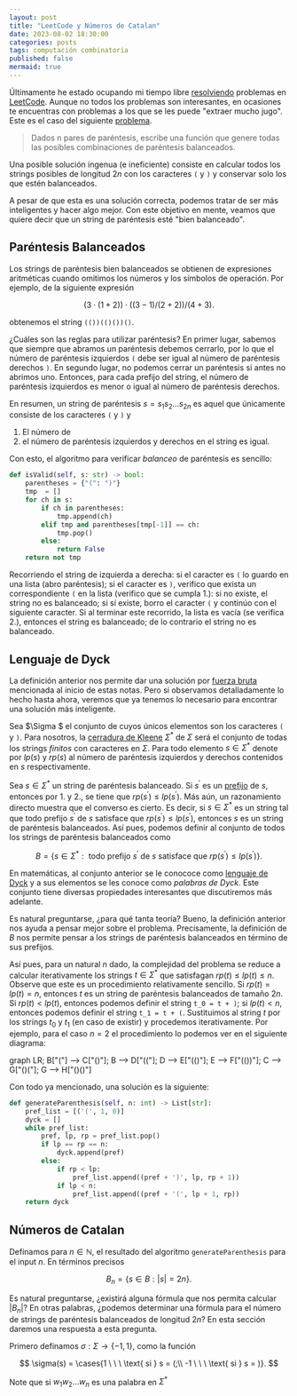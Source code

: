 ```yaml
---
layout: post
title: "LeetCode y Números de Catalan"
date: 2023-08-02 18:30:00
categories: posts
tags: computación combinatoria
published: false
mermaid: true
---
```


Últimamente he estado ocupando mi tiempo libre [resolviendo](https://github.com/luisgrivas/leetcode) problemas en [LeetCode](https://leetcode.com). Aunque no todos los problemas son interesantes, en ocasiones te encuentras con problemas a los que se les puede "extraer mucho jugo". Este es el caso del siguiente [problema](https://leetcode.com/problems/generate-parentheses/description/).

> Dados n pares de paréntesis, escribe una función que genere todas las posibles combinaciones de paréntesis balanceados.

Una posible solución ingenua (e ineficiente) consiste en calcular todos los strings posibles de longitud $2n$ con los caracteres ```(``` y ```)``` y conservar solo los que estén balanceados.

A pesar de que esta es una solución correcta, podemos tratar de ser más inteligentes y hacer algo mejor. Con este objetivo en mente, veamos que quiere decir que un string de paréntesis esté "bien balanceado".

## Paréntesis Balanceados

Los strings de paréntesis bien balanceados se obtienen de expresiones aritméticas cuando omitimos los números y los símbolos de operación. Por ejemplo, de la siguiente expresión 

$$(3 \cdot (1 + 2)) \cdot ((3 - 1) / (2 + 2)) / (4 + 3).$$

obtenemos el string ```(())(()())()```.  

¿Cuáles son las reglas para utilizar paréntesis? En primer lugar, sabemos que siempre que abramos un paréntesis debemos cerrarlo, por lo que el número de paréntesis izquierdos ```(``` debe ser igual al número de paréntesis derechos ```)```. En segundo lugar, no podemos cerrar un paréntesis si antes no abrimos uno. Entonces, para cada prefijo del string, el número de paréntesis izquierdos es menor o igual al número de paréntesis derechos.

En resumen, un string de paréntesis $s = s_1 s_2 \ldots s_{2n}$ es aquel que únicamente consiste de los caracteres ```(``` y ```)``` y
1. El número de 
2. el número de paréntesis izquierdos y derechos en el string es igual.

Con esto, el algoritmo para verificar _balanceo_ de paréntesis es sencillo: 

```python
def isValid(self, s: str) -> bool:
	parentheses = {"(": ")"}
	tmp  = []
    for ch in s:
    	if ch in parentheses:
    		tmp.append(ch)
        elif tmp and parentheses[tmp[-1]] == ch:
            tmp.pop()
        else:
            return False
    return not tmp
```

Recorriendo el string de izquierda a derecha: si el caracter es ```(``` lo guardo en una lista (abro paréntesis); si el caracter es ```)```, verifico que exista un correspondiente ```(``` en la lista (verifico que se cumpla 1.): si no existe, el string no es balanceado; si sí existe, borro el caracter ```(``` y continúo con el siguiente caracter. Si al terminar este recorrido, la lista es vacía (se verifica 2.), entonces el string es balanceado; de lo contrario el string no es balanceado.


## Lenguaje de Dyck

La definición anterior nos permite dar una solución por [fuerza bruta](https://en.wikipedia.org/wiki/Brute-force_search) mencionada al inicio de estas notas. Pero si observamos detalladamente lo hecho hasta ahora, veremos que ya tenemos lo necesario para encontrar una solución más inteligente.

Sea $\Sigma $ el conjunto de cuyos únicos elementos son los caracteres ```(``` y ```)```. Para nosotros, la [cerradura de Kleene](https://en.wikipedia.org/wiki/Kleene_star) $\Sigma^\ast$  de $\Sigma$ será el conjunto de todas los strings _finitos_ con caracteres en $\Sigma$. Para todo elemento $s\in \Sigma^\ast$ denote por $lp(s)$ y $rp(s)$ al número de paréntesis izquierdos y derechos contenidos en $s$ respectivamente.

Sea $s\in \Sigma^\ast$ un string de paréntesis balanceado. Si $s^\prime$ es un [prefijo](https://en.wikipedia.org/wiki/Substring#Prefix) de $s$, entonces por 1. y 2., se tiene que $rp(s^\prime) \leq lp(s^\prime)$. Más aún, un razonamiento directo muestra que el converso es cierto. Es decir, si $s\in \Sigma^\ast$ es un string tal que todo prefijo $s^\prime$ de $s$ satisface que $rp(s^\prime) \leq lp(s^\prime)$, entonces $s$ es un string de paréntesis balanceados. Así pues, podemos definir al conjunto de todos los strings de paréntesis balanceados como 

$$B = \{s \in \Sigma^\ast: \text{ todo prefijo } s^\prime \text{ de } s \text{ satisface que } rp(s^\prime) \leq lp(s^\prime)  \}. $$

En matemáticas, al conjunto anterior se le conococe como [lenguaje de Dyck](https://en.wikipedia.org/wiki/Dyck_language) y a sus elementos se les conoce como *palabras de Dyck*. Este conjunto tiene diversas propiedades interesantes que discutiremos más adelante. 

Es natural preguntarse, ¿para qué tanta teoría? Bueno, la definición anterior nos ayuda a pensar mejor sobre el problema. Precisamente, la definición de $B$ nos permite pensar a los strings de paréntesis balanceados en término de sus prefijos. 

Así pues, para un natural $n$ dado, la complejidad del problema se reduce a calcular iterativamente los strings $t\in \Sigma^\ast$ que satisfagan $rp(t) \leq lp(t) \leq n$. Observe que este es un procedimiento relativamente sencillo. Si $rp(t) = lp(t) = n$, entonces $t$ es un string de paréntesis balanceados de tamaño $2n$. Si $rp(t) < lp(t)$, entonces podemos definir el string ```t_0 = t + )```; si $lp(t) < n$, entonces podemos definir el string ```t_1 = t + (```. Sustituimos al string $t$ por los strings $t_0$ y $t_1$ (en caso de existir) y procedemos iterativamente. Por ejemplo, para el caso $n = 2$ el procedimiento lo podemos ver en el siguiente diagrama:

<div class="mermaid">
graph LR;
   B["("] --> C["()"];
   B --> D["(("];
   D --> E["(()"];
   E --> F["(())"];
   C --> G["()("];
   G --> H["()()"]
</div>


Con todo ya mencionado, una solución es la siguiente:

```python
def generateParenthesis(self, n: int) -> List[str]:
    pref_list = [('(', 1, 0)]
    dyck = []
    while pref_list:
        pref, lp, rp = pref_list.pop()
        if lp == rp == n:
            dyck.append(pref)
        else:
            if rp < lp:
                pref_list.append((pref + ')', lp, rp + 1))      
            if lp < n:
                pref_list.append((pref + '(', lp + 1, rp))       
    return dyck
```

## Números de Catalan

Definamos para $n \in \mathbb{N}$, el resultado del algoritmo ```generateParenthesis``` para el input $n$. En términos precisos

$$ B_n = \{ s \in B: \lvert s \rvert = 2n \}.$$

Es natural preguntarse, ¿existirá alguna fórmula que nos permita calcular $\lvert B_n \rvert$? En otras palabras, ¿podemos determinar una fórmula para el número de strings de paréntesis balanceados de longitud $2n$? En esta sección daremos una respuesta a esta pregunta. 

Primero definamos $\sigma: \Sigma \rightarrow \{-1, 1\},$ como la función

$$
\sigma(s) =  \cases{1 \ \ \ \text{ si } s = (;\\ 
-1  \ \ \ \text{ si } s = )}.
$$


Note que si $w_1 w_2 \ldots w_n$ es una palabra en $\Sigma^\ast$  


<!---
Veamos primero algunos conceptos relacionados con la pregunta anterior. Para $n, k \in \mathbb{N}$, denotemos por $N(n, k)$ al número de elementos de $B_n$ en los que el string ```()``` aparezca exactamente $k$ veces como [substring](https://en.wikipedia.org/wiki/Substring). Por ejemplo, $N(3,2) = 3$ ya que

```
(()())   (())()   ()(())    
```

son los únicos strings en $B_3$ en los que ```()``` aparece **dos veces** como substring. A los números $N(n, k)$ se les conoce como [números de Nayarana](https://en.wikipedia.org/wiki/Narayana_number).


Con esto en mente, tratemos de determinar una fórmula para $N(n, k)$. En primer lugar, es claro que $N(n, 1) = 1$ y que $N(n, n) = 1$. Vea, por ejemplo,  que para el caso $n=3$ se tienen únicamente los siguientes strings:

```
((()))    ()()()
```



**Teorema.** Se tiene que 
$$N(n, k) = \frac{1}{n} {n \choose k } \cdot { n \choose k-1}$$


**Teorema**. Se tiene que 

$$C_n = \sum_{k=1}^n N(n, k),$$
donde $C_n$ es el n-ésimo número de Catalan.
_Demostración_: Recuerde que el n-ésimo número de Catalan esta dado por la ecuación $C_n = \frac{1}{n+1}{2n \choose n}$. Por tanto, demostrar el teorema es demostrar que

$$\sum_{k=1}^n N(n, k) = \frac{1}{n+1}{2n \choose n}.$$

Note que por el Teorema (tal), el lado izquierdo de la ecuación es igual a 

$$
\begin{eqnarray}
 \sum_{k=1}^n N(n, k) &=& \sum_{k=1}^n  \frac{1}{n} {n \choose k } \cdot { n \choose k-1} \\
 &=& \sum_{k=1}^n 
\end{eqnarray}
$$
--->

